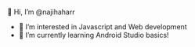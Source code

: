 👋 Hi, I’m @najihaharr
- 👀 I’m interested in Javascript and Web development
- 🌱 I’m currently learning Android Studio basics!


<!---
najihaharr/najihaharr is a ✨ special ✨ repository because its `README.md` (this file) appears on your GitHub profile.
You can click the Preview link to take a look at your changes.
--->
